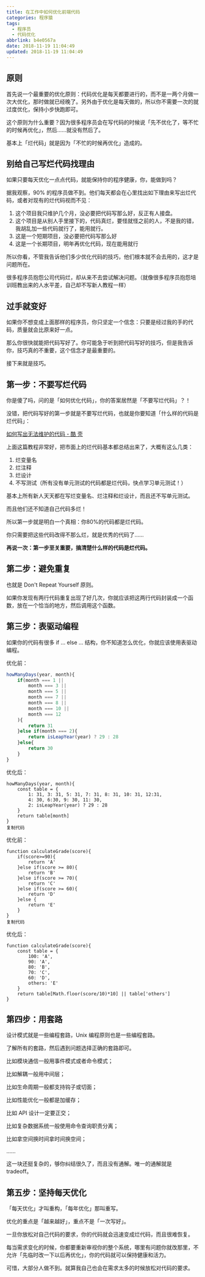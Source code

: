 ```yaml
---
title: 在工作中如何优化前端代码
categories: 程序猿
tags:
  - 程序员
  - 代码优化
abbrlink: b4e0567a
date: 2018-11-19 11:04:49
updated: 2018-11-19 11:04:49
---
```


## 原则

首先说一个最重要的优化原则：代码优化是每天都要进行的，而不是一两个月做一次大优化，那时做就已经晚了。另外由于优化是每天做的，所以你不需要一次的就过度优化，保持小步快跑即可。

这个原则为什么重要？因为很多程序员会在写代码的时候说「先不优化了，等不忙的时候再优化」，然后……就没有然后了。

基本上「烂代码」就是因为「不忙的时候再优化」造成的。

<!--more-->

## 别给自己写烂代码找理由

如果只要每天优化一点点代码，就能保持你的程序健康，你，能做到吗？

据我观察，90% 的程序员做不到。他们每天都会在心里找出如下理由来写出烂代码，或者对现有的烂代码视而不见：

1. 这个项目我只维护几个月，没必要把代码写那么好，反正有人接盘。
2. 这个项目是从别人手里接下的，代码真烂，要怪就怪之前的人，不是我的错，我胡乱加一些代码就行了，能用就行。
3. 这是一个短期项目，没必要把代码写那么好
4. 这是一个长期项目，明年再优化代码，现在能用就行

所以你看，不管我告诉他们多少优化代码的技巧，他们根本就不会去用的，这才是问题所在。

很多程序员抱怨公司代码烂，却从来不去尝试解决问题。（就像很多程序员抱怨培训班教出来的人水平差，自己却不写新人教程一样）

## 过手就变好

如果你不想变成上面那样的程序员，你只坚定一个信念：只要是经过我的手的代码，质量就会比原来好一点。

那么你很快就能把代码写好了。你可能急于听到把代码写好的技巧，但是我告诉你，技巧真的不重要，这个信念才是最重要的。

接下来就是技巧。

## 第一步：不要写烂代码

你是傻了吗，问的是「如何优化代码」，你的答案居然是「不要写烂代码」？！

没错，把代码写好的第一步就是不要写烂代码，也就是你要知道「什么样的代码是烂代码」：

[如何写出无法维护的代码 - 酷 壳](https://link.juejin.im?target=https%3A%2F%2Fcoolshell.cn%2Farticles%2F4758.html)

上面这篇教程非常好，把市面上的烂代码基本都总结出来了，大概有这么几类：

1. 烂变量名
2. 烂注释
3. 烂设计
4. 不写测试（所有没有单元测试的代码都是烂代码，快点学习单元测试！）

基本上所有新人天天都在写烂变量名、烂注释和烂设计，而且还不写单元测试。

而且他们还不知道自己代码多烂！

所以第一步就是明白一个真相：你80%的代码都是烂代码。

你只需要把这些代码改得不那么烂，就是优秀的代码了……

**再说一次：第一步至关重要，搞清楚什么样的代码是烂代码。**

## 第二步：避免重复

也就是 Don't Repeat Yourself 原则。

如果你发现有两行代码重复出现了好几次，你就应该把这两行代码封装成一个函数，放在一个恰当的地方，然后调用这个函数。

## 第三步：表驱动编程

如果你的代码有很多 if ... else ... 结构，你不知道怎么优化，你就应该使用表驱动编程。

优化前：

```js
howManyDays(year, month){
    if(month === 1 ||
        month === 3 ||
        month === 5 ||
        month === 7 ||
        month === 8 ||
        month === 10 ||
        month === 12
    ){
        return 31
    }else if(month === 2){
        return isLeapYear(year) ? 29 : 28
    }else{
        return 30
    }
}
```

优化后：

```
howManyDays(year, month){
    const table = {
        1: 31, 3: 31, 5: 31, 7: 31, 8: 31, 10: 31, 12:31,
        4: 30, 6:30, 9: 30, 11: 30,
        2: isLeapYear(year) ? 29 : 28
    }
    return table[month]
}
复制代码
```

优化前：

```
function calculateGrade(score){
    if(score>=90){
        return 'A'
    }else if(score >= 80){
        return 'B'
    }else if(score >= 70){
        return 'C'
    }else if(score >= 60){
        return 'D'
    }else {
        return 'E'
    }
}
复制代码
```

优化后：

```
function calculateGrade(score){
    const table = {
        100: 'A', 
        90: 'A',
        80: 'B',
        70: 'C',
        60: 'D',
        others: 'E'
    }
    return table[Math.floor(score/10)*10] || table['others']
}    
```

## 第四步：用套路

设计模式就是一些编程套路，Unix 编程原则也是一些编程套路。

了解所有的套路，然后遇到问题选择正确的套路即可。

比如模块通信一般用事件模式或者命令模式；

比如解耦一般用中间层；

比如生命周期一般都支持钩子或切面；

比如性能优化一般都是加缓存；

比如 API 设计一定要正交；

比如复杂数据系统一般使用命令查询职责分离；

比如拿空间换时间拿时间换空间；

……

这一块还挺复杂的，够你纠结很久了，而且没有通解。唯一的通解就是 tradeoff。

## **第五步：坚持每天优化**

「每天优化」才叫重构，「每年优化」那叫重写。

优化的重点是「越来越好」，重点不是「一次写好」。

一旦你放松对自己代码的要求，你的代码就会迅速变成烂代码，而且很难恢复。

每当需求变化的时候，你都要重新审视你的整个系统，哪里有问题你就改那里，不允许「先临时改一下以后再优化」，你的代码就可以保持健康和活力。

可惜，大部分人做不到。就算我自己也会在需求太多的时候放松对代码的要求。


